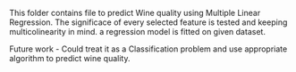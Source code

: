 This folder contains file to predict Wine quality using Multiple Linear Regression. The significace of every selected feature is tested and keeping multicolinearity in mind. a regression model is fitted on given dataset.

Future work - Could treat it as a Classification problem and use appropriate algorithm to predict wine quality.
